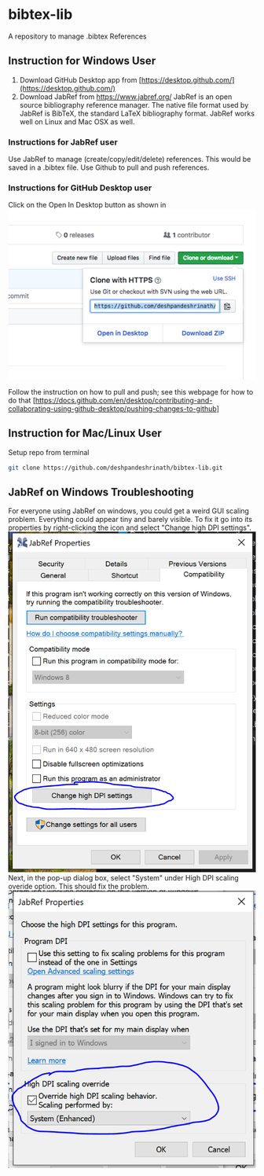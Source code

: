 # bibtex-lib
A repository to manage .bibtex References

## Instruction for Windows User
1. Download GitHub Desktop app from [https://desktop.github.com/](https://desktop.github.com/)
2. Download JabRef from https://www.jabref.org/ JabRef is an open source bibliography reference manager. The native file format used by JabRef is BibTeX, the standard LaTeX bibliography format. JabRef works well on Linux and Mac OSX as well.

### Instructions for JabRef user
Use JabRef to manage (create/copy/edit/delete) references. This would be saved in a .bibtex file. Use Github to pull and push references.

### Instructions for GitHub Desktop user
Click on the Open In Desktop button as shown in ![image](inst.png)


Follow the instruction on how to pull and push; see this webpage for how to do that [https://docs.github.com/en/desktop/contributing-and-collaborating-using-github-desktop/pushing-changes-to-github]

## Instruction for Mac/Linux User
Setup repo from terminal

``` bash
git clone https://github.com/deshpandeshrinath/bibtex-lib.git
```

## JabRef on Windows Troubleshooting

For everyone using JabRef on windows, you could get a weird GUI scaling problem. Everything could appear tiny and barely visible. To fix it go into its properties by right-clicking the icon and select "Change high DPI settings".
![image](win1.png)
Next, in the pop-up dialog box, select "System" under High DPI scaling overide option. This should fix the problem.
![image](win2.png)
